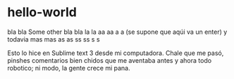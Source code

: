 # hello-world
bla bla
Some other bla bla la la aa aa a a
(se supone que aqúi va un enter)
y todavia mas mas as as ss ss s s

Esto lo hice en Sublime text 3 desde mi computadora.
Chale que me pasó, pinshes comentarios bien chidos que me aventaba antes y ahora todo robotico; ni modo, la gente crece mi pana.
